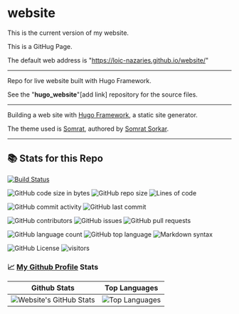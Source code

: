 # website

This is the current version of my website.

This is a GitHug Page.

The default web address is "https://loic-nazaries.github.io/website/"

---

 Repo for live website built with Hugo Framework.

 See the "**hugo_website**"[add link] repository for the source files.

---

Building a web site with [Hugo Framework](https://gohugo.io/ "Hugo Framework"), a static site generator.

The theme used is [Somrat](https://themes.gohugo.io/somrat/ "Somrat Theme"), authored by [Somrat Sorkar](https://github.com/somratpro/somrat/blob/master/LICENSE "Somrat Sorkar").

---


## :books: Stats for this Repo

[![Build Status](https://img.shields.io/endpoint.svg?url=https%3A%2F%2Factions-badge.atrox.dev%2Fhugo-toha%2Ftoha%2Fbadge%3Fref%3Dmain&style=flat)](https://actions-badge.atrox.dev/hugo-toha/toha/goto?ref=main)

![GitHub code size in bytes](https://img.shields.io/github/languages/code-size/loic-nazaries/website?style=plastic)
![GitHub repo size](https://img.shields.io/github/repo-size/loic-nazaries/website?style=plastic)
![Lines of code](https://img.shields.io/tokei/lines/github/loic-nazaries/website?style=plastic)

![GitHub commit activity](https://img.shields.io/github/commit-activity/w/loic-nazaries/website?color=brightgreen&style=plastic)
![GitHub last commit](https://img.shields.io/github/last-commit/loic-nazaries/website?style=plastic)

![GitHub contributors](https://img.shields.io/github/contributors/loic-nazaries/website?color=yellow&style=plastic)
![GitHub issues](https://img.shields.io/github/issues/loic-nazaries/website?color=important&style=plastic)
![GitHub pull requests](https://img.shields.io/github/issues-pr/loic-nazaries/website?color=yellow&style=plastic)

![GitHub language count](https://img.shields.io/github/languages/count/loic-nazaries/website?color=blueviolet&style=plastic)
![GitHub top language](https://img.shields.io/github/languages/top/loic-nazaries/website?color=blueviolet&style=plastic)
![Markdown syntax](https://img.shields.io/badge/syntax-markdown-blueviolet?style=plastic)

![GitHub License](https://img.shields.io/github/license/loic-nazaries/website?color=ff69b4&style=plastic "GitHub License")
![visitors](https://visitor-badge.glitch.me/badge?page_id=loic-nazaries.website)

### :chart_with_upwards_trend: [My Github Profile](https://github.com/loic-nazaries "My Github Profile") Stats

| Github Stats                                                                                                                                                   | Top Languages                                                                                                                                                                                                                                                            |
| -------------------------------------------------------------------------------------------------------------------------------------------------------------- | ------------------------------------------------------------------------------------------------------------------------------------------------------------------------------------------------------------------------------------------------------------------------ |
| ![Website's GitHub Stats](https://github-readme-stats.vercel.app/api?username=loic-nazaries&count_private=true&theme=dracula&show_icons=true&hide_title=false) | ![Top Languages](https://github-readme-stats.vercel.app/api/top-langs/?username=loic-nazaries&exclude_repo=starter_repo,streamlit_heroku_example,awesome-markdown,jupyterlab-git,binder_test,my-first-binder,ipenywis,github-readme-stats&langs_count=10&layout=compact) |
